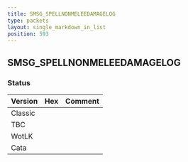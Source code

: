 ```yaml
---
title: SMSG_SPELLNONMELEEDAMAGELOG
type: packets
layout: single_markdown_in_list
position: 593
---
```


## SMSG_SPELLNONMELEEDAMAGELOG

### Status

Version | Hex | Comment
---------- | ---------- | ---------- 
Classic |  |  
TBC |  |  
WotLK |  |  
Cata |  |  
